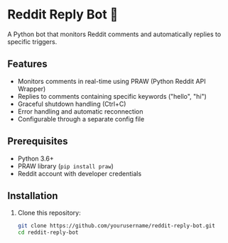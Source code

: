 # Reddit Reply Bot 🤖
A Python bot that monitors Reddit comments and automatically replies to specific triggers.

## Features
- Monitors comments in real-time using PRAW (Python Reddit API Wrapper)
- Replies to comments containing specific keywords ("hello", "hi")
- Graceful shutdown handling (Ctrl+C)
- Error handling and automatic reconnection
- Configurable through a separate config file

## Prerequisites
- Python 3.6+
- PRAW library (`pip install praw`)
- Reddit account with developer credentials

## Installation 
1. Clone this repository:
   ```bash
   git clone https://github.com/yourusername/reddit-reply-bot.git
   cd reddit-reply-bot
